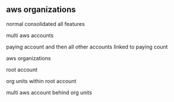 aws organizations
------------------------------

normal consolidated 
all features 

multi aws accounts 

paying account and then all other accounts linked to paying count 

aws organizations

root account 

org units within root account 

multi aws account behind org units
